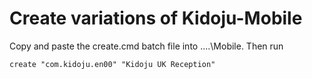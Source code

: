 # Create variations of Kidoju-Mobile

Copy and paste the create.cmd batch file into ..\..\Mobile. Then run

```
create "com.kidoju.en00" "Kidoju UK Reception"
```
